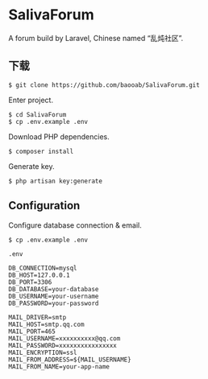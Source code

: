 # SalivaForum

A forum build by Laravel, Chinese named “乱炖社区”.

## 下载

```
$ git clone https://github.com/baooab/SalivaForum.git
```

Enter project.

```
$ cd SalivaForum
$ cp .env.example .env
```

Download PHP dependencies.

```
$ composer install
```

Generate key.

```
$ php artisan key:generate
```

## Configuration

Configure database connection & email.

```
$ cp .env.example .env
```

`.env`

```
DB_CONNECTION=mysql
DB_HOST=127.0.0.1
DB_PORT=3306
DB_DATABASE=your-database
DB_USERNAME=your-username
DB_PASSWORD=your-password

MAIL_DRIVER=smtp
MAIL_HOST=smtp.qq.com
MAIL_PORT=465
MAIL_USERNAME=xxxxxxxxxx@qq.com
MAIL_PASSWORD=xxxxxxxxxxxxxxxx
MAIL_ENCRYPTION=ssl
MAIL_FROM_ADDRESS=${MAIL_USERNAME}
MAIL_FROM_NAME=your-app-name
```
